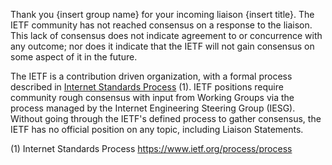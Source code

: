 Thank you {insert group name} for your incoming liaison {insert title}.  The IETF community has not reached consensus on a response to the liaison.  This lack of consensus does not indicate agreement to or concurrence with any outcome; nor does it indicate that the IETF will not gain consensus on some aspect of it in the future.

The IETF is a contribution driven organization, with a formal process described in [Internet Standards Process](https://www.ietf.org/process/process) (1). IETF positions require community rough consensus with input from Working Groups via the process managed by the Internet Engineering Steering Group (IESG). Without going through the IETF's defined process to gather consensus, the IETF has no official position on any topic, including Liaison Statements.

(1) Internet Standards Process https://www.ietf.org/process/process